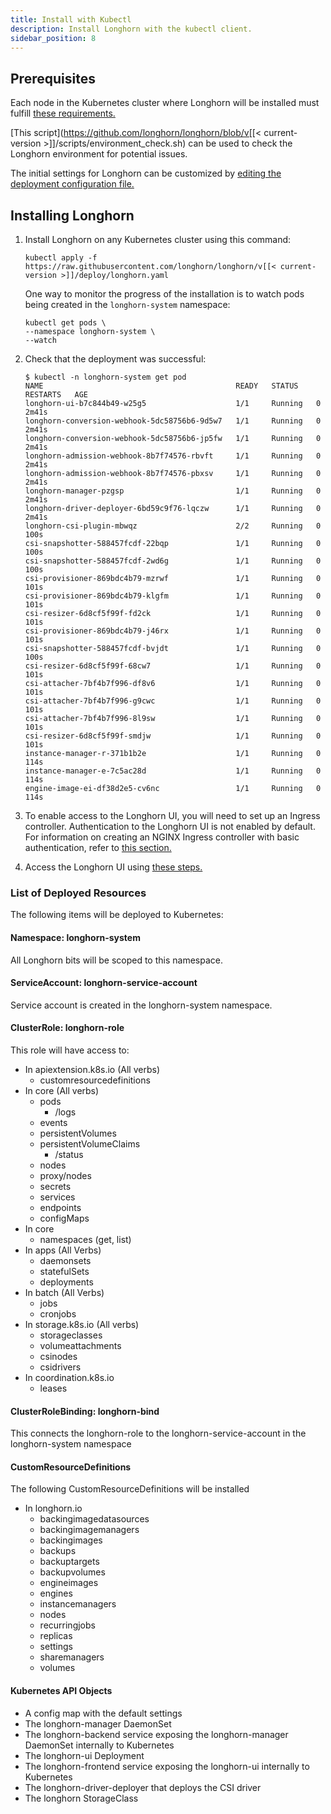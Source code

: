 ```yaml
---
title: Install with Kubectl
description: Install Longhorn with the kubectl client.
sidebar_position: 8
---
```


## Prerequisites

Each node in the Kubernetes cluster where Longhorn will be installed must fulfill [these requirements.](..#installation-requirements)

[This script](https://github.com/longhorn/longhorn/blob/v[[< current-version >]]/scripts/environment_check.sh) can be used to check the Longhorn environment for potential issues.

The initial settings for Longhorn can be customized by [editing the deployment configuration file.](../../advanced-resources/deploy/customizing-default-settings#using-the-longhorn-deployment-yaml-file)

## Installing Longhorn

1. Install Longhorn on any Kubernetes cluster using this command:

    ```shell
    kubectl apply -f https://raw.githubusercontent.com/longhorn/longhorn/v[[< current-version >]]/deploy/longhorn.yaml
    ```

    One way to monitor the progress of the installation is to watch pods being created in the `longhorn-system` namespace:

    ```shell
    kubectl get pods \
    --namespace longhorn-system \
    --watch
    ```

2. Check that the deployment was successful:

    ```shell
    $ kubectl -n longhorn-system get pod
    NAME                                           READY   STATUS    RESTARTS   AGE
    longhorn-ui-b7c844b49-w25g5                    1/1     Running   0          2m41s
    longhorn-conversion-webhook-5dc58756b6-9d5w7   1/1     Running   0          2m41s
    longhorn-conversion-webhook-5dc58756b6-jp5fw   1/1     Running   0          2m41s
    longhorn-admission-webhook-8b7f74576-rbvft     1/1     Running   0          2m41s
    longhorn-admission-webhook-8b7f74576-pbxsv     1/1     Running   0          2m41s
    longhorn-manager-pzgsp                         1/1     Running   0          2m41s
    longhorn-driver-deployer-6bd59c9f76-lqczw      1/1     Running   0          2m41s
    longhorn-csi-plugin-mbwqz                      2/2     Running   0          100s
    csi-snapshotter-588457fcdf-22bqp               1/1     Running   0          100s
    csi-snapshotter-588457fcdf-2wd6g               1/1     Running   0          100s
    csi-provisioner-869bdc4b79-mzrwf               1/1     Running   0          101s
    csi-provisioner-869bdc4b79-klgfm               1/1     Running   0          101s
    csi-resizer-6d8cf5f99f-fd2ck                   1/1     Running   0          101s
    csi-provisioner-869bdc4b79-j46rx               1/1     Running   0          101s
    csi-snapshotter-588457fcdf-bvjdt               1/1     Running   0          100s
    csi-resizer-6d8cf5f99f-68cw7                   1/1     Running   0          101s
    csi-attacher-7bf4b7f996-df8v6                  1/1     Running   0          101s
    csi-attacher-7bf4b7f996-g9cwc                  1/1     Running   0          101s
    csi-attacher-7bf4b7f996-8l9sw                  1/1     Running   0          101s
    csi-resizer-6d8cf5f99f-smdjw                   1/1     Running   0          101s
    instance-manager-r-371b1b2e                    1/1     Running   0          114s
    instance-manager-e-7c5ac28d                    1/1     Running   0          114s
    engine-image-ei-df38d2e5-cv6nc                 1/1     Running   0          114s
    ```
3. To enable access to the Longhorn UI, you will need to set up an Ingress controller. Authentication to the Longhorn UI is not enabled by default. For information on creating an NGINX Ingress controller with basic authentication, refer to [this section.](../accessing-the-ui/longhorn-ingress)
4. Access the Longhorn UI using [these steps.](../accessing-the-ui)




### List of Deployed Resources


The following items will be deployed to Kubernetes:

#### Namespace: longhorn-system

All Longhorn bits will be scoped to this namespace.

#### ServiceAccount: longhorn-service-account

Service account is created in the longhorn-system namespace.

#### ClusterRole: longhorn-role

This role will have access to:
  - In apiextension.k8s.io (All verbs)
    - customresourcedefinitions
  - In core (All verbs)
    - pods
      - /logs
    - events
    - persistentVolumes
    - persistentVolumeClaims
      - /status
    - nodes
    - proxy/nodes
    - secrets
    - services
    - endpoints
    - configMaps
  - In core
    - namespaces (get, list)
  - In apps (All Verbs)
    - daemonsets
    - statefulSets
    - deployments
  - In batch (All Verbs)
    - jobs
    - cronjobs
  - In storage.k8s.io (All verbs)
    - storageclasses
    - volumeattachments
    - csinodes
    - csidrivers
  - In coordination.k8s.io
    - leases

#### ClusterRoleBinding: longhorn-bind

This connects the longhorn-role to the longhorn-service-account in the  longhorn-system namespace

#### CustomResourceDefinitions

The following CustomResourceDefinitions will be installed

- In longhorn.io
  - backingimagedatasources
  - backingimagemanagers
  - backingimages
  - backups
  - backuptargets
  - backupvolumes
  - engineimages
  - engines
  - instancemanagers
  - nodes
  - recurringjobs
  - replicas
  - settings
  - sharemanagers
  - volumes

#### Kubernetes API Objects

- A config map with the default settings
- The longhorn-manager DaemonSet
- The longhorn-backend service exposing the longhorn-manager DaemonSet internally to Kubernetes
- The longhorn-ui Deployment
- The longhorn-frontend service exposing the longhorn-ui internally to Kubernetes
- The longhorn-driver-deployer that deploys the CSI driver
- The longhorn StorageClass

